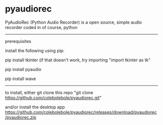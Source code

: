 # pyaudiorec
PyAudioRec (Python Audio Recorder) is a open source, simple audio recorder coded in of course, python

---
prerequisites

install the following using pip:

pip install tkinter (if that doesn't work, try importing "import tkinter as tk"

pip install pyaudio 

pip install wave

---
to install, either git clone this repo "git clone https://github.com/colebolebole/pyaudiorec.git"

and/or install the desktop app https://github.com/colebolebole/pyaudiorec/releases/download/pyaudiorec/pyaudiorec.zip

